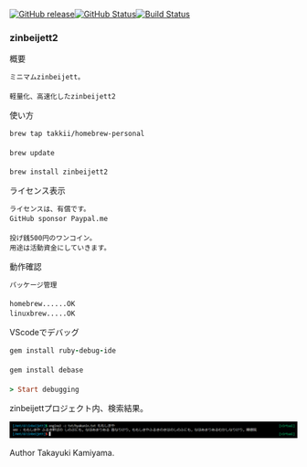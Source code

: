 [![GitHub release](https://img.shields.io/github/release/takkii/zinbeijett2.svg?style=flat)](GitHub)[![GitHub Status](https://img.shields.io/github/last-commit/takkii/zinbeijett2.svg?style=flat)](GitHub)[![Build Status](https://travis-ci.org/takkii/zinbeijett2.svg?branch=master)](https://travis-ci.org/takkii/zinbeijett2)

### zinbeijett2

概要

```txt
ミニマムzinbeijett。

軽量化、高速化したzinbeijett2
```

使い方

```txt
brew tap takkii/homebrew-personal

brew update

brew install zinbeijett2
```

ライセンス表示

```txt
ライセンスは、有償です。
GitHub sponsor Paypal.me

投げ銭500円のワンコイン。
用途は活動資金にしていきます。
```

動作確認

```txt
パッケージ管理

homebrew......OK
linuxbrew.....OK
```

VScodeでデバッグ

```ruby
gem install ruby-debug-ide

gem install debase

> Start debugging
```

zinbeijettプロジェクト内、検索結果。

![百人一首](https://github.com/takkii/zinbeijett2/blob/master/img/hyaku.png)

Author Takayuki Kamiyama.
